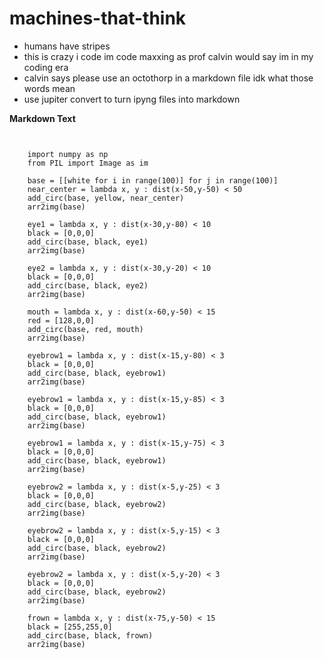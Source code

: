 # machines-that-think
- humans have stripes
- this is crazy i code im code maxxing as prof calvin would say im in my coding era
- calvin says please use an octothorp in a markdown file idk what those words mean
- use jupiter convert to turn ipyng files into markdown



**Markdown Text**
```
   
    
    import numpy as np
    from PIL import Image as im
   
    base = [[white for i in range(100)] for j in range(100)]
    near_center = lambda x, y : dist(x-50,y-50) < 50
    add_circ(base, yellow, near_center)
    arr2img(base)
    
    eye1 = lambda x, y : dist(x-30,y-80) < 10
    black = [0,0,0]
    add_circ(base, black, eye1)
    arr2img(base)

    eye2 = lambda x, y : dist(x-30,y-20) < 10
    black = [0,0,0]
    add_circ(base, black, eye2)
    arr2img(base)

    mouth = lambda x, y : dist(x-60,y-50) < 15
    red = [128,0,0]
    add_circ(base, red, mouth)
    arr2img(base)

    eyebrow1 = lambda x, y : dist(x-15,y-80) < 3
    black = [0,0,0]
    add_circ(base, black, eyebrow1)
    arr2img(base)

    eyebrow1 = lambda x, y : dist(x-15,y-85) < 3
    black = [0,0,0]
    add_circ(base, black, eyebrow1)
    arr2img(base)

    eyebrow1 = lambda x, y : dist(x-15,y-75) < 3
    black = [0,0,0]
    add_circ(base, black, eyebrow1)
    arr2img(base)

    eyebrow2 = lambda x, y : dist(x-5,y-25) < 3
    black = [0,0,0]
    add_circ(base, black, eyebrow2)
    arr2img(base)

    eyebrow2 = lambda x, y : dist(x-5,y-15) < 3
    black = [0,0,0]
    add_circ(base, black, eyebrow2)
    arr2img(base)

    eyebrow2 = lambda x, y : dist(x-5,y-20) < 3
    black = [0,0,0]
    add_circ(base, black, eyebrow2)
    arr2img(base)

    frown = lambda x, y : dist(x-75,y-50) < 15
    black = [255,255,0]
    add_circ(base, black, frown)
    arr2img(base)
   ```
